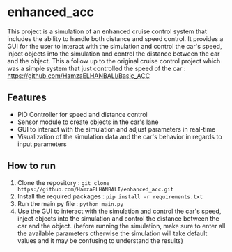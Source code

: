 # enhanced_acc

This project is a simulation of an enhanced cruise control system that includes the ability to handle both distance and speed control.
It provides a GUI for the user to interact with the simulation and control the car's speed, inject objects into the simulation and control the distance between the car and the object.
This a follow up to the original cruise control project which was a simple system that just controlled the speed of the car : https://github.com/HamzaELHANBALI/Basic_ACC

## Features
- PID Controller for speed and distance control
- Sensor module to create objects in the car's lane
- GUI to interact with the simulation and adjust parameters in real-time
- Visualization of the simulation data and the car's behavior in regards to input parameters

## How to run
1. Clone the repository : `git clone https://github.com/HamzaELHANBALI/enhanced_acc.git`
2. Install the required packages : `pip install -r requirements.txt`
3. Run the main.py file : `python main.py`
4. Use the GUI to interact with the simulation and control the car's speed, inject objects into the simulation and control the distance between the car and the object. (before running the simulation, make sure to enter all the available parameters otherwise the simulation will take default values and it may be confusing to understand the results)
